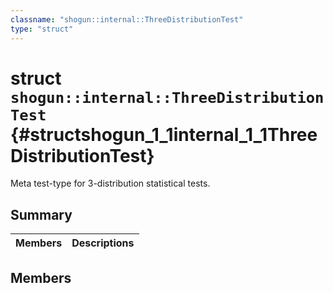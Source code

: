 ```yaml
---
classname: "shogun::internal::ThreeDistributionTest"
type: "struct"
---
```


# struct `shogun::internal::ThreeDistributionTest` {#structshogun_1_1internal_1_1ThreeDistributionTest}

Meta test-type for 3-distribution statistical tests.

## Summary

 Members                        | Descriptions
--------------------------------|---------------------------------------------

## Members


